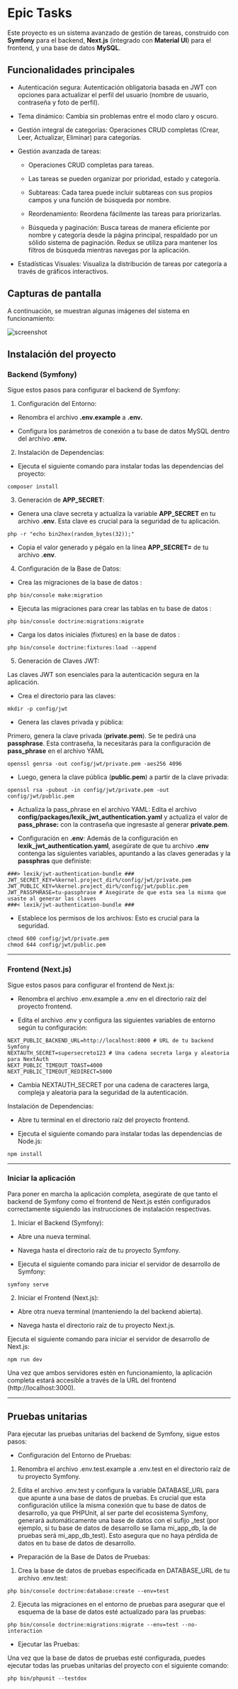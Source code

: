 # Epic Tasks

Este proyecto es un sistema avanzado de gestión de tareas, construido con **Symfony** para el backend, **Next.js** (integrado con **Material UI**) para el frontend, y una base de datos **MySQL**.

## Funcionalidades principales

- Autenticación segura: Autenticación obligatoria basada en JWT con opciones para actualizar el perfil del usuario (nombre de usuario, contraseña y foto de perfil).

- Tema dinámico: Cambia sin problemas entre el modo claro y oscuro.

- Gestión integral de categorías: Operaciones CRUD completas (Crear, Leer, Actualizar, Eliminar) para categorías.

- Gestión avanzada de tareas:

    - Operaciones CRUD completas para tareas.

    - Las tareas se pueden organizar por prioridad, estado y categoría.

    - Subtareas: Cada tarea puede incluir subtareas con sus propios campos y una función de búsqueda por nombre.

    - Reordenamiento: Reordena fácilmente las tareas para priorizarlas.

    - Búsqueda y paginación: Busca tareas de manera eficiente por nombre y categoría desde la página principal, respaldado por un sólido sistema de paginación. Redux se utiliza para mantener los filtros de búsqueda mientras navegas por la aplicación.

- Estadísticas Visuales: Visualiza la distribución de tareas por categoría a través de gráficos interactivos.

## Capturas de pantalla

A continuación, se muestran algunas imágenes del sistema en funcionamiento:

![screenshot]()

## Instalación del proyecto

### Backend (Symfony)

Sigue estos pasos para configurar el backend de Symfony:

1. Configuración del Entorno:

- Renombra el archivo **.env.example** a **.env.**

- Configura los parámetros de conexión a tu base de datos MySQL dentro del archivo **.env.**

2. Instalación de Dependencias:

- Ejecuta el siguiente comando para instalar todas las dependencias del proyecto:

```
composer install
```

3. Generación de **APP_SECRET**:

- Genera una clave secreta y actualiza la variable **APP_SECRET** en tu archivo **.env**. Esta clave es crucial para la seguridad de tu aplicación.

```
php -r "echo bin2hex(random_bytes(32));"
```

- Copia el valor generado y pégalo en la línea **APP_SECRET=** de tu archivo **.env**.

4. Configuración de la Base de Datos:

- Crea las migraciones de la base de datos :

```
php bin/console make:migration
```

- Ejecuta las migraciones para crear las tablas en tu base de datos :

```
php bin/console doctrine:migrations:migrate
```

- Carga los datos iniciales (fixtures) en la base de datos :

```
php bin/console doctrine:fixtures:load --append
```

5. Generación de Claves JWT:

Las claves JWT son esenciales para la autenticación segura en la aplicación.

- Crea el directorio para las claves:

```
mkdir -p config/jwt
```

- Genera las claves privada y pública:

Primero, genera la clave privada (**private.pem**). Se te pedirá una **passphrase**. Esta contraseña, la necesitarás para la configuración de **pass_phrase** en el archivo YAML

```
openssl genrsa -out config/jwt/private.pem -aes256 4096
```

- Luego, genera la clave pública (**public.pem**) a partir de la clave privada:

```
openssl rsa -pubout -in config/jwt/private.pem -out config/jwt/public.pem
```

- Actualiza la pass_phrase en el archivo YAML: Edita el archivo **config/packages/lexik_jwt_authentication.yaml** y actualiza el valor de **pass_phrase:** con la contraseña que ingresaste al generar **private.pem**.

- Configuración en **.env**: Además de la configuración en **lexik_jwt_authentication.yaml**, asegúrate de que tu archivo **.env** contenga las siguientes variables, apuntando a las claves generadas y la **passphras** que definiste:

```
###> lexik/jwt-authentication-bundle ###
JWT_SECRET_KEY=%kernel.project_dir%/config/jwt/private.pem
JWT_PUBLIC_KEY=%kernel.project_dir%/config/jwt/public.pem
JWT_PASSPHRASE=tu-passphrase # Asegúrate de que esta sea la misma que usaste al generar las claves
###< lexik/jwt-authentication-bundle ###
```

- Establece los permisos de los archivos: Esto es crucial para la seguridad.

```
chmod 600 config/jwt/private.pem
chmod 644 config/jwt/public.pem
```

---

### Frontend (Next.js)

Sigue estos pasos para configurar el frontend de Next.js:

- Renombra el archivo .env.example a .env en el directorio raíz del proyecto frontend.

- Edita el archivo .env y configura las siguientes variables de entorno según tu configuración:

```
NEXT_PUBLIC_BACKEND_URL=http://localhost:8000 # URL de tu backend Symfony
NEXTAUTH_SECRET=supersecreto123 # Una cadena secreta larga y aleatoria para NextAuth
NEXT_PUBLIC_TIMEOUT_TOAST=4000
NEXT_PUBLIC_TIMEOUT_REDIRECT=5000
```

- Cambia NEXTAUTH_SECRET por una cadena de caracteres larga, compleja y aleatoria para la seguridad de la autenticación.

Instalación de Dependencias:

- Abre tu terminal en el directorio raíz del proyecto frontend.

- Ejecuta el siguiente comando para instalar todas las dependencias de Node.js:

```
npm install
```

---

### Iniciar la aplicación

Para poner en marcha la aplicación completa, asegúrate de que tanto el backend de Symfony como el frontend de Next.js estén configurados correctamente siguiendo las instrucciones de instalación respectivas.

1. Iniciar el Backend (Symfony):

- Abre una nueva terminal.

- Navega hasta el directorio raíz de tu proyecto Symfony.

- Ejecuta el siguiente comando para iniciar el servidor de desarrollo de Symfony:

```
symfony serve
```

2. Iniciar el Frontend (Next.js):

- Abre otra nueva terminal (manteniendo la del backend abierta).

- Navega hasta el directorio raíz de tu proyecto Next.js.

Ejecuta el siguiente comando para iniciar el servidor de desarrollo de Next.js:

```
npm run dev
```

Una vez que ambos servidores estén en funcionamiento, la aplicación completa estará accesible a través de la URL del frontend (http://localhost:3000).

---

## Pruebas unitarias

Para ejecutar las pruebas unitarias del backend de Symfony, sigue estos pasos:

- Configuración del Entorno de Pruebas:

1. Renombra el archivo .env.test.example a .env.test en el directorio raíz de tu proyecto Symfony.

2. Edita el archivo .env.test y configura la variable DATABASE_URL para que apunte a una base de datos de pruebas. Es crucial que esta configuración utilice la misma conexión que tu base de datos de desarrollo, ya que PHPUnit, al ser parte del ecosistema Symfony, generará automáticamente una base de datos con el sufijo _test (por ejemplo, si tu base de datos de desarrollo se llama mi_app_db, la de pruebas será mi_app_db_test). Esto asegura que no haya pérdida de datos en tu base de datos de desarrollo.

- Preparación de la Base de Datos de Pruebas:

1. Crea la base de datos de pruebas especificada en DATABASE_URL de tu archivo .env.test:

```
php bin/console doctrine:database:create --env=test
```

2. Ejecuta las migraciones en el entorno de pruebas para asegurar que el esquema de la base de datos esté actualizado para las pruebas:

```
php bin/console doctrine:migrations:migrate --env=test --no-interaction
```

- Ejecutar las Pruebas:

Una vez que la base de datos de pruebas esté configurada, puedes ejecutar todas las pruebas unitarias del proyecto con el siguiente comando:

```
php bin/phpunit --testdox
```